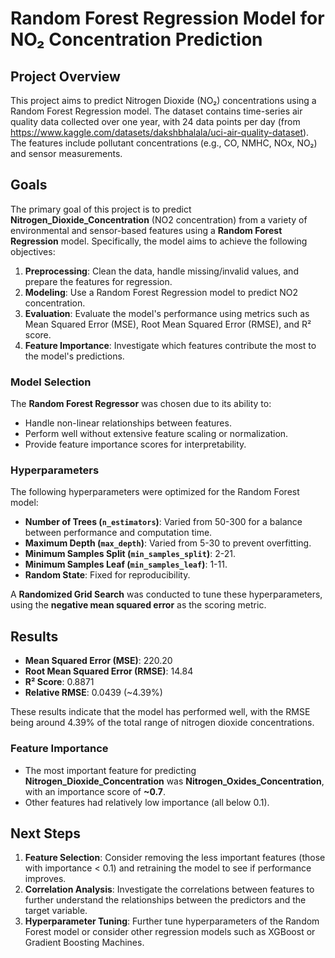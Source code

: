 # Random Forest Regression Model for NO₂ Concentration Prediction

## Project Overview

This project aims to predict Nitrogen Dioxide (NO₂) concentrations using a Random Forest Regression model. The dataset contains time-series air quality data collected over one year, with 24 data points per day (from https://www.kaggle.com/datasets/dakshbhalala/uci-air-quality-dataset). The features include pollutant concentrations (e.g., CO, NMHC, NOx, NO₂) and sensor measurements.

## Goals

The primary goal of this project is to predict **Nitrogen_Dioxide_Concentration** (NO2 concentration) from a variety of environmental and sensor-based features using a **Random Forest Regression** model. Specifically, the model aims to achieve the following objectives:
1. **Preprocessing**: Clean the data, handle missing/invalid values, and prepare the features for regression.
2. **Modeling**: Use a Random Forest Regression model to predict NO2 concentration.
3. **Evaluation**: Evaluate the model's performance using metrics such as Mean Squared Error (MSE), Root Mean Squared Error (RMSE), and R² score.
4. **Feature Importance**: Investigate which features contribute the most to the model's predictions.

### Model Selection
The **Random Forest Regressor** was chosen due to its ability to:
- Handle non-linear relationships between features.
- Perform well without extensive feature scaling or normalization.
- Provide feature importance scores for interpretability.

### Hyperparameters
The following hyperparameters were optimized for the Random Forest model:
- **Number of Trees (`n_estimators`)**: Varied from 50-300 for a balance between performance and computation time.
- **Maximum Depth (`max_depth`)**: Varied from 5-30 to prevent overfitting.
- **Minimum Samples Split (`min_samples_split`)**: 2-21.
- **Minimum Samples Leaf (`min_samples_leaf`)**: 1-11.
- **Random State**: Fixed for reproducibility.

A **Randomized Grid Search** was conducted to tune these hyperparameters, using the **negative mean squared error** as the scoring metric.

## Results

- **Mean Squared Error (MSE)**: 220.20
- **Root Mean Squared Error (RMSE)**: 14.84
- **R² Score**: 0.8871
- **Relative RMSE**: 0.0439 (~4.39%)

These results indicate that the model has performed well, with the RMSE being around 4.39% of the total range of nitrogen dioxide concentrations.

### Feature Importance
- The most important feature for predicting **Nitrogen_Dioxide_Concentration** was **Nitrogen_Oxides_Concentration**, with an importance score of **~0.7**.
- Other features had relatively low importance (all below 0.1).

## Next Steps

1. **Feature Selection**: Consider removing the less important features (those with importance < 0.1) and retraining the model to see if performance improves.
2. **Correlation Analysis**: Investigate the correlations between features to further understand the relationships between the predictors and the target variable.
3. **Hyperparameter Tuning**: Further tune hyperparameters of the Random Forest model or consider other regression models such as XGBoost or Gradient Boosting Machines.


